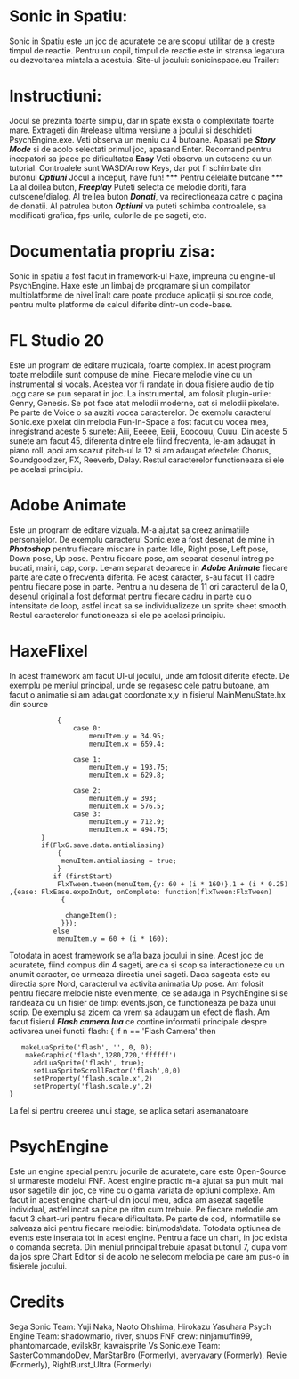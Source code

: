 # Sonic in Spatiu: 
Sonic in Spatiu este un joc de acuratete ce are scopul utilitar de a creste timpul de reactie. Pentru un copil, timpul de reactie este in stransa legatura cu dezvoltarea mintala a acestuia.
Site-ul jocului: sonicinspace.eu
Trailer: 
# Instructiuni:
Jocul se prezinta foarte simplu, dar in spate exista o complexitate foarte mare.
Extrageti din #release ultima versiune a jocului si deschideti PsychEngine.exe.
Veti observa un meniu cu 4 butoane. Apasati pe ***Story Mode*** si de acolo selectati primul joc, apasand Enter. Recomand pentru incepatori sa joace pe dificultatea **Easy** 
Veti observa un cutscene cu un tutorial. Controalele sunt WASD/Arrow Keys, dar pot fi schimbate din butonul ***Optiuni***
Jocul a inceput, have fun!
*** Pentru celelalte butoane ***
La al doilea buton, ***Freeplay*** Puteti selecta ce melodie doriti, fara cutscene/dialog.
Al treilea buton ***Donati***, va redirectioneaza catre o pagina de donatii.
Al patrulea buton ***Optiuni*** va puteti schimba controalele, sa modificati grafica, fps-urile, culorile de pe sageti, etc.
# Documentatia propriu zisa:
Sonic in spatiu a fost facut in framework-ul Haxe, impreuna cu engine-ul PsychEngine.
Haxe este un limbaj de programare și un compilator multiplatforme de nivel înalt care poate produce aplicații și source code, pentru multe platforme de calcul diferite dintr-un code-base.

# FL Studio 20

Este un program de editare muzicala, foarte complex. In acest program toate melodiile sunt compuse de mine. Fiecare melodie vine cu un instrumental si vocals. Acestea vor fi randate in doua fisiere audio de tip .ogg care se pun separat in joc. La instrumental, am folosit plugin-urile: Genny, Genesis. Se pot face atat melodii moderne, cat si melodii pixelate. Pe parte de Voice o sa auziti vocea caracterelor. De exemplu caracterul Sonic.exe pixelat din melodia Fun-In-Space a fost facut cu vocea mea, inregistrand aceste 5 sunete: Aiii, Eeeee, Eeiii, Eoooouu, Ouuu. Din aceste 5 sunete am facut 45, diferenta dintre ele fiind frecventa, le-am adaugat in piano roll, apoi am scazut pitch-ul la 12 si am adaugat efectele: Chorus, Soundgoodizer, FX, Reeverb, Delay. Restul caracterelor functioneaza si ele pe acelasi principiu.

# Adobe Animate

Este un program de editare vizuala. M-a ajutat sa creez animatiile personajelor. De exemplu caracterul Sonic.exe a fost desenat de mine in ***Photoshop*** pentru fiecare miscare in parte: Idle, Right pose, Left pose, Down pose, Up pose. Pentru fiecare pose, am separat desenul intreg pe bucati, maini, cap, corp. Le-am separat deoarece in ***Adobe Animate*** fiecare parte are cate o frecventa diferita. Pe acest caracter, s-au facut 11 cadre pentru fiecare pose in parte. Pentru a nu desena de 11 ori caracterul de la 0, desenul original a fost deformat pentru fiecare cadru in parte cu o intensitate de loop, astfel incat sa se individualizeze un sprite sheet smooth. Restul caracterelor functioneaza si ele pe acelasi principiu.

# HaxeFlixel

 In acest framework am facut UI-ul jocului, unde am folosit diferite efecte. De exemplu pe meniul principal, unde se regasesc cele patru butoane, am facut o animatie si am adaugat coordonate x,y in fisierul MainMenuState.hx din source

				{
					case 0: 
						menuItem.y = 34.95;
						menuItem.x = 659.4;

					case 1: 
						menuItem.y = 193.75;
						menuItem.x = 629.8;

					case 2:
						menuItem.y = 393;
						menuItem.x = 576.5;
					case 3:
						menuItem.y = 712.9;
						menuItem.x = 494.75;
			}
			if(FlxG.save.data.antialiasing)
				{
				 menuItem.antialiasing = true;
				}
			   if (firstStart)
				FlxTween.tween(menuItem,{y: 60 + (i * 160)},1 + (i * 0.25) ,{ease: FlxEase.expoInOut, onComplete: function(flxTween:FlxTween) 
				 { 
				  
				  changeItem();
				 }});
			   else
				menuItem.y = 60 + (i * 160);

Totodata in acest framework se afla baza jocului in sine. Acest joc de acuratete, fiind compus din 4 sageti, are ca si scop sa interactioneze cu un anumit caracter, ce urmeaza directia unei sageti. Daca sageata este cu directia spre Nord, caracterul va activita animatia Up pose.
Am folosit pentru fiecare melodie niste evenimente, ce se adauga in PsychEngine si se randeaza cu un fisier de timp: events.json, ce functioneaza pe baza unui scrip. De exemplu sa zicem ca vrem sa adaugam un efect de flash. Am facut fisierul ***Flash camera.lua*** ce contine informatii principale despre activarea unei functii flash:
    { 
        if n == 'Flash Camera' then

	   makeLuaSprite('flash', '', 0, 0);
        makeGraphic('flash',1280,720,'ffffff')
	      addLuaSprite('flash', true);
          setLuaSpriteScrollFactor('flash',0,0)
	      setProperty('flash.scale.x',2)
	      setProperty('flash.scale.y',2)
    }    
La fel si pentru creerea unui stage, se aplica setari asemanatoare

# PsychEngine
Este un engine special pentru jocurile de acuratete, care este Open-Source si urmareste modelul FNF. Acest engine practic m-a ajutat sa pun mult mai usor sagetile din joc, ce vine cu o gama variata de optiuni complexe. Am facut in acest engine chart-ul din jocul meu, adica am asezat sagetile individual, astfel incat sa pice pe ritm cum trebuie. Pe fiecare melodie am facut 3 chart-uri pentru fiecare dificultate. Pe parte de cod, informatiile se salveaza aici pentru fiecare melodie: bin\mods\data. Totodata optiunea de events este inserata tot in acest engine. Pentru a face un chart, in joc exista o comanda secreta. Din meniul principal trebuie apasat butonul 7, dupa vom da jos spre Chart Editor si de acolo ne selecom melodia pe care am pus-o in fisierele jocului. 
# Credits
Sega Sonic Team: Yuji Naka, Naoto Ohshima, Hirokazu Yasuhara
Psych Engine Team: shadowmario, river, shubs
FNF crew: ninjamuffin99, phantomarcade, evilsk8r, kawaisprite
Vs Sonic.exe Team: SasterCommandoDev, MarStarBro (Formerly), averyavary (Formerly), Revie (Formerly), RightBurst_Ultra (Formerly)  
